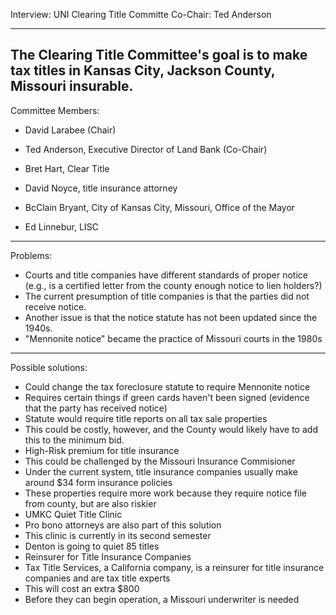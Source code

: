 Interview: UNI Clearing Title Committe Co-Chair: Ted Anderson

---

The Clearing Title Committee's goal is to make tax titles in Kansas City, Jackson County, Missouri insurable.
---

Committee Members:

  - David Larabee (Chair)

  - Ted Anderson, Executive Director of Land Bank (Co-Chair)
  
  - Bret Hart, Clear Title 
  
  - David Noyce, title insurance attorney
  
  - BcClain Bryant, City of Kansas City, Missouri, Office of the Mayor
  
  - Ed Linnebur, LISC
---  
Problems:
  - Courts and title companies have different standards of proper notice (e.g., is a certified letter from the county enough notice to lien holders?)
  - The current presumption of title companies is that the parties did not receive notice.
  - Another issue is that the notice statute has not been updated since the 1940s.
  - "Mennonite notice" became the practice of Missouri courts in the 1980s

---
Possible solutions:
  - Could change the tax foreclosure statute to require Mennonite notice
   -  Requires certain things if green cards haven't been signed (evidence that the party has received notice)
   - Statute would require title reports on all tax sale properties
   - This could be costly, however, and the County would likely have to add this to the minimum bid.
  - High-Risk premium for title insurance
   - This could be challenged by the Missouri Insurance Commisioner
   - Under the current system, title insurance companies usually make around $34 form insurance policies
   - These properties require more work because they require notice file from county, but are also riskier
  - UMKC Quiet Title Clinic
   - Pro bono attorneys are also part of this solution
   - This clinic is currently in its second semester
   - Denton is going to quiet 85 titles
  - Reinsurer for Title Insurance Companies
   - Tax Title Services, a California company, is a reinsurer for title insurance companies and are tax title experts
   - This will cost an extra $800
   - Before they can begin operation, a Missouri underwriter is needed
